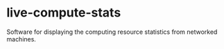 # live-compute-stats
Software for displaying the computing resource statistics from networked machines.
